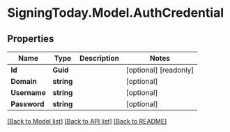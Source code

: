 
# SigningToday.Model.AuthCredential

## Properties

Name | Type | Description | Notes
------------ | ------------- | ------------- | -------------
**Id** | **Guid** |  | [optional] [readonly] 
**Domain** | **string** |  | [optional] 
**Username** | **string** |  | [optional] 
**Password** | **string** |  | [optional] 

[[Back to Model list]](../README.md#documentation-for-models)
[[Back to API list]](../README.md#documentation-for-api-endpoints)
[[Back to README]](../README.md)

